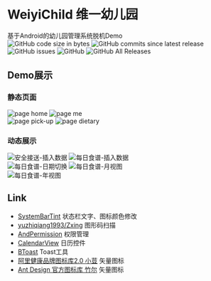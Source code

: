 # WeiyiChild 维一幼儿园
基于Android的幼儿园管理系统脱机Demo  
![GitHub code size in bytes](https://img.shields.io/github/languages/code-size/13568810905/WeiyiChild.svg)
![GitHub commits since latest release](https://img.shields.io/github/commits-since/13568810905/WeiyiChild/latest.svg)
![GitHub issues](https://img.shields.io/github/issues/13568810905/WeiyiChild.svg)
![GitHub](https://img.shields.io/github/license/13568810905/WeiyiChild.svg)
![GitHub All Releases](https://img.shields.io/github/downloads/13568810905/WeiyiChild/total.svg)

## Demo展示
### 静态页面
![page home](/demoImg/home.png) ![page me](/demoImg/me.png)  
![page pick-up](/demoImg/pick-up.png) ![page dietary](/demoImg/dietary.png)
### 动态展示
![安全接送-插入数据](/demoImg/pick-up_insert.gif) ![每日食谱-插入数据](/demoImg/dietary-insert.gif)  
![每日食谱-日期切换](/demoImg/dietary-dayChange.gif) ![每日食谱-月视图](/demoImg/dietary-monthChange.gif)  
![每日食谱-年视图](/demoImg/dietary-yearView.gif)
## Link
* [SystemBarTint](https://github.com/jgilfelt/SystemBarTint) 状态栏文字、图标颜色修改
* [yuzhiqiang1993/Zxing](https://github.com/yuzhiqiang1993/zxing) 图形码扫描
* [AndPermission](https://github.com/yanzhenjie/AndPermission) 权限管理
* [CalendarView](https://github.com/huanghaibin-dev/CalendarView) 日历控件
* [BToast](https://github.com/bravinshi/BToast) Toast工具
* [阿里健康品牌图标库2.0 小荳](https://www.iconfont.cn/collections/detail?cid=13720) 矢量图标
* [Ant Design 官方图标库 竹尔](https://www.iconfont.cn/collections/detail?cid=9402) 矢量图标